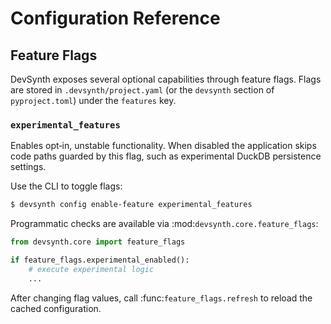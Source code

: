 # Configuration Reference

## Feature Flags

DevSynth exposes several optional capabilities through feature flags. Flags are
stored in `.devsynth/project.yaml` (or the `devsynth` section of
`pyproject.toml`) under the `features` key.

### `experimental_features`

Enables opt‑in, unstable functionality. When disabled the application skips
code paths guarded by this flag, such as experimental DuckDB persistence
settings.

Use the CLI to toggle flags:

```bash
$ devsynth config enable-feature experimental_features
```

Programmatic checks are available via :mod:`devsynth.core.feature_flags`:

```python
from devsynth.core import feature_flags

if feature_flags.experimental_enabled():
    # execute experimental logic
    ...
```

After changing flag values, call :func:`feature_flags.refresh` to reload the
cached configuration.
